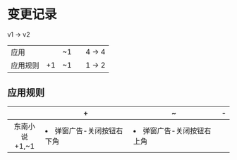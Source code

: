 # 变更记录

v1 -> v2

||||||
|-|:-:|:-:|:-:|:-:|
|应用||~1||4 -> 4|
|应用规则|+1|~1||1 -> 2|

## 应用规则

||+|~|-|
|:-:|-|-|-|
|东南小说<br>+1,~1|<li>弹窗广告-关闭按钮右下角|<li>弹窗广告-关闭按钮右上角||

